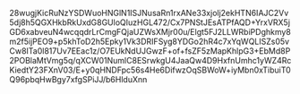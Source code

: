 28wugjKicRuNzYSDWuoHNGlN1ISJNusaRn1rxANe33xjolj2ekHTN6IAJC2Vv5dj8h5QGXHkbRkUxdG8GUloQIuzHGL472/Cx7PNStJEsATPfAQD+YrxVRX5jGD6xabveuN4wcqqdrLrCmgFQjaUZWsXMjr00u/Elgt5FJ2LLWRbiPDghkmy8m2f5ijPEO9+p5khToD2h5Epky1Vk3DRIFSyg8YDGo2hR4c7xYqWQLISZs05vCw8ITa0l817Uv7EEac1z/O7EUkNdUJGwzF+of+fsZF5zMapKhlpG3+EbMd8P2POBlaMtVmg5q/qXCW01NumlC8ESrwkgU4JaaQw4D9HxfnUmhc1yWZ4RcKiedtY23FXnV03/E+y0qHNDFpc56s4He6DifwzOqSBWoW+iyMbn0xTibuiT0Q96pbqHwBgy7xfgSPiJJ/b6HlduXnn